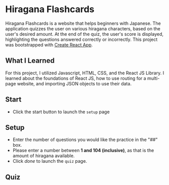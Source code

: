 # Hiragana Flashcards

Hiragana Flashcards is a website that helps beginners with Japanese. The application quizzes the user on various hiragana characters, based on the user's desired amount. At the end of the quiz, the user's score is displayed, highlighting the questions answered correctly or incorrectly. This project was bootstrapped with [Create React App](https://github.com/facebook/create-react-app).

## What I Learned

For this project, I utilized Javascript, HTML, CSS, and the React JS Library. I learned about the foundations of React JS, how to use routing for a multi-page website, and importing JSON objects to use their data.



## Start

- Click the start button to launch the `setup` page

## Setup

- Enter the number of questions you would like the practice in the "##" box.
- Please enter a number between **1 and 104 (inclusive)**, as that is the amount of hiragana available.
- Click *done* to launch the `quiz` page.

## Quiz
